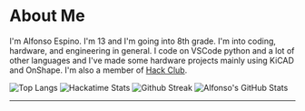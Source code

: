 <h1>About Me</h1>

<p>I'm Alfonso Espino. I'm 13 and I'm going into 8th grade. I'm into coding, hardware, and engineering in general. I code on VSCode python and a lot of other languages and I've made some hardware projects mainly using KiCAD and OnShape. I'm also a member of <a href="https://hackclub.com/">Hack Club</a>.

<br>

<div style="display: grid; grid-template-columns: 1fr 1fr; gap: 10px; display: block; margin: 0 auto; width: 100%;" id="stats" class="hide">

<img src="https://github-readme-stats.vercel.app/api/top-langs/?username=Alfonsoce11&layout=donut&theme=dark" alt="Top Langs" class="hide">

<img src="https://github-readme-stats.hackclub.dev/api/wakatime?username=2894&api_domain=hackatime.hackclub.com&theme=darcula&custom_title=Hackatime+Stats&layout=compact&cache_seconds=0&langs_count=8" alt="Hackatime Stats" class="hide">

<img src="https://streak-stats.demolab.com?user=Alfonsoce11&theme=dark" alt="Github Streak" class="hide">

<img src="https://github-readme-stats.vercel.app/api?username=alfonsoce11&show_icons=true&theme=dark" alt="Alfonso's GitHub Stats" class="hide">

</div>

<hr>

<!---
Alfonsoce11/Alfonsoce11 is a ✨ special ✨ repository because its `README.md` (this file) appears on your GitHub profile.
You can click the Preview link to take a look at your changes.
--->
